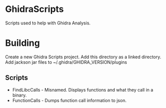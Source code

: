 # GhidraScripts

Scripts used to help with Ghidra Analysis.

# Building

Create a new Ghidra Scripts project. Add this directory as a linked
directory. Add jackson jar files to ~/.ghidra/GHIDRA_VERSION/plugins

## Scripts
- FindLibcCalls - Misnamed. Displays functions and what they call in a binary.
- FunctionCalls - Dumps function call information to json.

